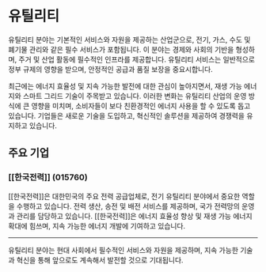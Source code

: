 # 유틸리티

유틸리티 분야는 기본적인 서비스와 자원을 제공하는 산업군으로, 전기, 가스, 수도 및 폐기물 관리와 같은 필수 서비스가 포함됩니다. 이 분야는 경제와 사회의 기반을 형성하며, 주거 및 산업 활동에 필수적인 인프라를 제공합니다. 유틸리티 서비스는 일반적으로 정부 규제의 영향을 받으며, 안정적인 공급과 품질 보장을 중요시합니다.

최근에는 에너지 효율성 및 지속 가능한 발전에 대한 관심이 높아지면서, 재생 가능 에너지와 스마트 그리드 기술이 주목받고 있습니다. 이러한 변화는 유틸리티 산업의 운영 방식에 큰 영향을 미치며, 소비자들이 보다 친환경적인 에너지 사용을 할 수 있도록 돕고 있습니다. 기업들은 새로운 기술을 도입하고, 혁신적인 솔루션을 제공하여 경쟁력을 유지하고 있습니다.

## 주요 기업

### [[한국전력]] (015760)
[[한국전력]]은 대한민국의 주요 전력 공급업체로, 전기 유틸리티 분야에서 중요한 역할을 수행하고 있습니다. 전력 생산, 송전 및 배전 서비스를 제공하며, 국가 전력망의 운영과 관리를 담당하고 있습니다. [[한국전력]]은 에너지 효율성 향상 및 재생 가능 에너지 확대에 힘쓰며, 지속 가능한 에너지 개발에 기여하고 있습니다.

---

유틸리티 분야는 현대 사회에서 필수적인 서비스와 자원을 제공하며, 지속 가능한 기술과 혁신을 통해 앞으로도 계속해서 발전할 것으로 기대됩니다.